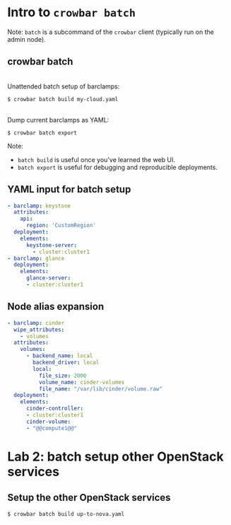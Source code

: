<!-- .slide: data-state="section-break" id="crowbar-batch" data-timing="20" -->
# Intro to `crowbar batch`

Note:
`batch` is a subcommand of the `crowbar` client (typically
run on the admin node).


<!-- .slide: data-state="normal" id="batch-intro" data-menu-title="crowbar batch" data-timing="60" -->
## crowbar batch

<br/>
Unattended batch setup of barclamps:

```text
$ crowbar batch build my-cloud.yaml
```

<br/>
Dump current barclamps as YAML:

```text
$ crowbar batch export
```

Note:
- `batch build` is useful once you've learned the web UI.
- `batch export` is useful for debugging and reproducible deployments.


<!-- .slide: data-state="normal" id="batch-YAML" data-menu-title="Batch YAML" data-timing="120" -->
## YAML input for batch setup

```yaml
- barclamp: keystone
  attributes:
    api:
      region: 'CustomRegion'
  deployment:
    elements:
      keystone-server:
        - cluster:cluster1
- barclamp: glance
  deployment:
    elements:
      glance-server:
      - cluster:cluster1
```


<!-- .slide: data-state="normal" id="batch-aliases" data-menu-title="Alias expansion" data-timing="120" -->
## Node alias expansion

```yaml
- barclamp: cinder
  wipe_attributes:
    - volumes
  attributes:
    volumes:
      - backend_name: local
        backend_driver: local
        local:
          file_size: 2000
          volume_name: cinder-volumes
          file_name: "/var/lib/cinder/volume.raw"
  deployment:
    elements:
      cinder-controller:
      - cluster:cluster1
      cinder-volume:
      - "@@compute1@@"
```


<!-- .slide: data-state="section-break" id="lab-2" data-menu-title="Lab 2: batch setup" data-timing="5" -->
# Lab 2: batch setup other OpenStack services


<!-- .slide: data-state="normal" id="batch-openstack" data-menu-title="Setup OpenStack" data-timing="180" -->
## Setup the other OpenStack services

```sh
$ crowbar batch build up-to-nova.yaml
```

